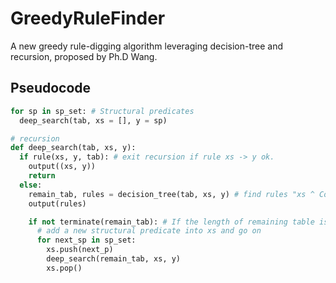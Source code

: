 # GreedyRuleFinder
A new greedy rule-digging algorithm leveraging decision-tree and recursion, proposed by Ph.D Wang.

## Pseudocode
```python
for sp in sp_set: # Structural predicates
  deep_search(tab, xs = [], y = sp)

# recursion
def deep_search(tab, xs, y):
  if rule(xs, y, tab): # exit recursion if rule xs -> y ok.
    output((xs, y))
    return
  else:
    remain_tab, rules = decision_tree(tab, xs, y) # find rules "xs ^ Constant predicates -> y"
    output(rules)

    if not terminate(remain_tab): # If the length of remaining table is enough to find ok rule.
      # add a new structural predicate into xs and go on
      for next_sp in sp_set:
        xs.push(next_p)
        deep_search(remain_tab, xs, y)
        xs.pop()
```
